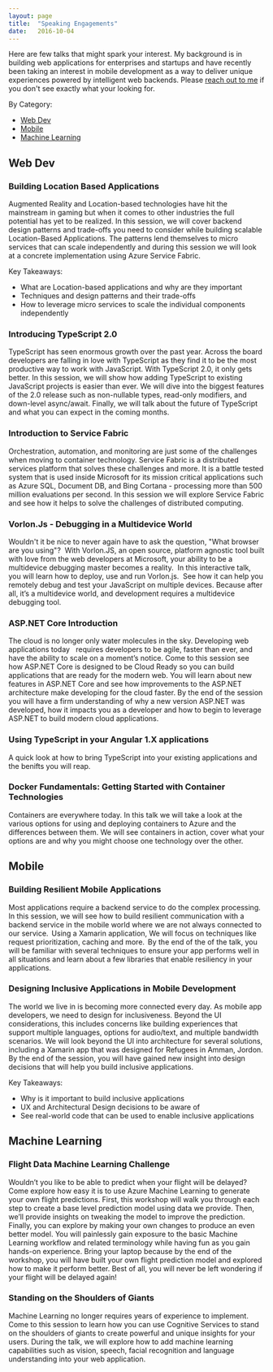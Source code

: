 ```yaml
---
layout: page
title:  "Speaking Engagements"
date:   2016-10-04
---
```


Here are few talks that might spark your interest.  My background is in building web applications for enterprises and startups and have recently been taking an interest in mobile development as a way to deliver unique experiences powered by intelligent web backends.  Please [reach out to me](https://twitter.com/Aspenwilder) if you don't see exactly what your looking for.

By Category:

- [Web Dev](#web-dev)
- [Mobile](#mobile)
- [Machine Learning](#machine-learning)


## Web Dev 

### Building Location Based Applications 
Augmented Reality and Location-based technologies have hit the mainstream in gaming but when it comes to other industries the full potential has yet to be realized.  In this session, we will cover backend design patterns and trade-offs you need to consider while building scalable Location-Based Applications.   The patterns lend themselves to micro services that can scale independently and during this session we will look at a concrete implementation using Azure Service Fabric.  

Key Takeaways:

- What are Location-based applications and why are they important
- Techniques and design patterns and their trade-offs
- How to leverage micro services to scale the individual components independently

### Introducing TypeScript 2.0 
TypeScript has seen enormous growth over the past year. Across the board developers are falling in love with TypeScript as they find it to be the most productive way to work with JavaScript. With TypeScript 2.0, it only gets better. In this session, we will show how adding TypeScript to existing JavaScript projects is easier than ever. We will dive into the biggest features of the 2.0 release such as non-nullable types, read-only modifiers, and down-level async/await. Finally, we will talk about the future of TypeScript and what you can expect in the coming months. 

### Introduction to Service Fabric 
Orchestration, automation, and monitoring are just some of the challenges when moving to container technology. Service Fabric is a distributed services platform that solves these challenges and more. It is a battle tested system that is used inside Microsoft for its mission critical applications such as Azure SQL, Document DB, and Bing Cortana - processing more than 500 million evaluations per second. In this session we will explore Service Fabric and see how it helps to solve the challenges of distributed computing. 

### Vorlon.Js - Debugging in a Multidevice World 
Wouldn't it be nice to never again have to ask the question, "What browser are you using"?  With Vorlon.JS, an open source, platform agnostic tool built with love from the web developers at Microsoft, your ability to be a multidevice debugging master becomes a reality.  In this interactive talk, you will learn how to deploy, use and run Vorlon.js.  See how it can help you remotely debug and test your JavaScript on multiple devices. Because after all, it’s a multidevice world, and development requires a multidevice debugging tool. 

### ASP.NET Core Introduction 
The cloud is no longer only water molecules in the sky. Developing web applications today 
 requires developers to be agile, faster than ever, and have the ability to scale on a moment’s notice. Come to this session see how ASP.NET Core is designed to be Cloud Ready so you can build applications that are ready for the modern web. You will learn about new features in ASP.NET Core and see how improvements to the ASP.NET architecture make developing for the cloud faster. By the end of the session you will have a firm understanding of why a new version ASP.NET was developed, how it impacts you as a developer and how to begin to leverage ASP.NET to build modern cloud applications. 

### Using TypeScript in your Angular 1.X applications 
A quick look at how to bring TypeScript into your existing applications and the benifts you will reap.

### Docker Fundamentals: Getting Started with Container Technologies 
Containers are everywhere today. In this talk we will take a look at the various options for using and deploying containers to Azure and the differences between them. We will see containers in action, cover what your options are and why you might choose one technology over the other. 

## Mobile 

### Building Resilient Mobile Applications 
Most applications require a backend service to do the complex processing.  In this session, we will see how to build resilient communication with a backend service in the mobile world where we are not always connected to our service.  Using a Xamarin application, We will focus on techniques like request prioritization, caching and more.  By the end of the of the talk, you will be familiar with several techniques to ensure your app performs well in all situations and learn about a few libraries that enable resiliency in your applications. 

### Designing Inclusive Applications in Mobile Development
The world we live in is becoming more connected every day. As mobile app developers, we need to design for inclusiveness. Beyond the UI considerations, this includes concerns like building experiences that support multiple languages, options for audio/text, and multiple bandwidth scenarios. We will look beyond the UI into architecture for several solutions, including a Xamarin app that was designed for Refugees in Amman, Jordon.  By the end of the session, you will have gained new insight into design decisions that will help you build inclusive applications.

Key Takeaways:

- Why is it important to build inclusive applications
- UX and Architectural Design decisions to be aware of
- See real-world code that can be used to enable inclusive applications

## Machine Learning 

### Flight Data Machine Learning Challenge 
Wouldn’t you like to be able to predict when your flight will be delayed? Come explore how easy it is to use Azure Machine Learning to generate your own flight predictions. First, this workshop will walk you through each step to create a base level prediction model using data we provide. Then, we’ll provide insights on tweaking the model to improve the prediction. Finally, you can explore by making your own changes to produce an even better model. You will painlessly gain exposure to the basic Machine Learning workflow and related terminology while having fun as you gain hands-on experience. Bring your laptop because by the end of the workshop, you will have built your own flight prediction model and explored how to make it perform better. Best of all, you will never be left wondering if your flight will be delayed again! 

### Standing on the Shoulders of Giants 
Machine Learning no longer requires years of experience to implement. Come to this session to learn how you can use Cognitive Services to stand on the shoulders of giants to create powerful and unique insights for your users. During the talk, we will explore how to add machine learning capabilities such as vision, speech, facial recognition and language understanding into your web application.    